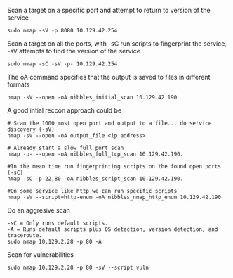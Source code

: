 Scan a target on a specific port and attempt to return to version of the service
```
sudo nmap -sV -p 8080 10.129.42.254
```

Scan a target on all the ports, with -sC run scripts to fingerprint the service, -sV attempts to find the version of the service
```
sudo nmap -sC -sV -p- 10.129.42.254
```

The oA command specifies that the output is saved to files in different formats
```
nmap -sV --open -oA nibbles_initial_scan 10.129.42.190
```

A good intial reccon approach could be
```
# Scan the 1000 most open port and output to a file... do service discovery (-sV)
nmap -sV --open -oA output_file <ip address>

# Already start a slow full port scan
nmap -p- --open -oA nibbles_full_tcp_scan 10.129.42.190.

#In the mean time run fingerprinting scripts on the found open ports (-sC)
nmap -sC -p 22,80 -oA nibbles_script_scan 10.129.42.190.

#On some service like http we can run specific scripts
nmap -sV --script=http-enum -oA nibbles_nmap_http_enum 10.129.42.190 
```

Do an aggresive scan 
```
-sC = Only runs default scripts.
-A = Runs default scripts plus OS detection, version detection, and traceroute.
sudo nmap 10.129.2.28 -p 80 -A
```

Scan for vulnerabilities
```
sudo nmap 10.129.2.28 -p 80 -sV --script vuln 
```